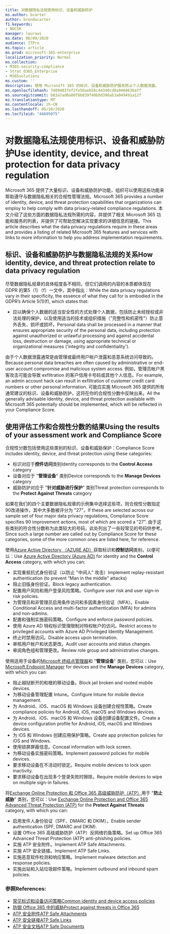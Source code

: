```yaml
---
title: 对数据隐私法规使用标识、设备和威胁防护
ms.author: bcarter
author: brendacarter
f1.keywords:
- NOCSH
manager: laurawi
ms.date: 06/09/2020
audience: ITPro
ms.topic: article
ms.prod: microsoft-365-enterprise
localization_priority: Normal
ms.collection:
- M365-security-compliance
- Strat_O365_Enterprise
- M365solutions
ms.custom: ''
description: 使用 Microsoft 365 的标识、设备和威胁防护服务防止个人数据泄露。
ms.openlocfilehash: 74894037ef2fe56aeb5bc44340cd8a946863baff
ms.sourcegitcommit: b03a7ad0a80f8b839f40b8d396ab3a049491a12f
ms.translationtype: MT
ms.contentlocale: zh-CN
ms.lasthandoff: 06/10/2020
ms.locfileid: "44695075"
---
```

# <a name="use-identity-device-and-threat-protection-for-data-privacy-regulation"></a><span data-ttu-id="6d53f-103">对数据隐私法规使用标识、设备和威胁防护</span><span class="sxs-lookup"><span data-stu-id="6d53f-103">Use identity, device, and threat protection for data privacy regulation</span></span>

<span data-ttu-id="6d53f-104">Microsoft 365 提供了大量标识、设备和威胁防护功能，组织可以使用这些功能来帮助遵守与数据隐私相关的合规性管理法规。</span><span class="sxs-lookup"><span data-stu-id="6d53f-104">Microsoft 365 provides a number of identity, device, and threat protection capabilities that organizations can employ to help comply with data privacy-related compliance regulations.</span></span> <span data-ttu-id="6d53f-105">本文介绍了这些方面的数据隐私法规所需的内容，并提供了相关 Microsoft 365 功能和服务的列表，并提供了可帮助您解决实现要求的详细信息的链接。</span><span class="sxs-lookup"><span data-stu-id="6d53f-105">This article describes what the data privacy regulations require in these areas and provides a listing of related Microsoft 365 features and services with links to more information to help you address implementation requirements.</span></span>

## <a name="how-identity-device-and-threat-protection-relate-to-data-privacy-regulation"></a><span data-ttu-id="6d53f-106">标识、设备和威胁防护与数据隐私法规的关系</span><span class="sxs-lookup"><span data-stu-id="6d53f-106">How identity, device, and threat protection relate to data privacy regulation</span></span>

<span data-ttu-id="6d53f-107">尽管数据隐私规章的具体程度各不相同，但它们调用的内容的本质都体现在 GDPR 的第5（1）（f）一文中，其中指出：</span><span class="sxs-lookup"><span data-stu-id="6d53f-107">While the data privacy regulations vary in their specificity, the essence of what they call for is embodied in the GDPR’s Article 5(1)(f), which states that:</span></span> 

- <span data-ttu-id="6d53f-108">应以确保个人数据的适当安全性的方式处理个人数据，包括防止未经授权或非法处理的保护，以及使用适当的技术或组织措施（"完整性和机密性"）防止意外丢失、损坏或损坏。</span><span class="sxs-lookup"><span data-stu-id="6d53f-108">Personal data shall be processed in a manner that ensures appropriate security of the personal data, including protection against unauthorized or unlawful processing and against accidental loss, destruction or damage, using appropriate technical or organizational measures ('integrity and confidentiality').</span></span>

<span data-ttu-id="6d53f-109">由于个人数据泄露通常是由管理或最终用户帐户泄露和恶意系统访问导致的。</span><span class="sxs-lookup"><span data-stu-id="6d53f-109">Because personal data breaches are often caused by administrative or end-user account compromise and malicious system access.</span></span> <span data-ttu-id="6d53f-110">例如，管理员帐户黑客攻击可能会导致 exfiltration 的客户信用卡号码或其他个人信息。</span><span class="sxs-lookup"><span data-stu-id="6d53f-110">For example, an admin account hack can result in exfiltration of customer credit card numbers or other personal information.</span></span> <span data-ttu-id="6d53f-111">可能应实施 Microsoft 365 提供的所有通常建议的标识、设备和威胁防护，这将在你的合规性分数中反映出来。</span><span class="sxs-lookup"><span data-stu-id="6d53f-111">All the generally advisable identity, device, and threat protection available with Microsoft 365 potentially should be implemented, which will be reflected in your Compliance Score.</span></span>

## <a name="using-the-results-of-your-assessment-work-and-compliance-score"></a><span data-ttu-id="6d53f-112">使用评估工作和合规性分数的结果</span><span class="sxs-lookup"><span data-stu-id="6d53f-112">Using the results of your assessment work and Compliance Score</span></span>

<span data-ttu-id="6d53f-113">合规性分数包括使用这些类别的标识、设备和威胁保护：</span><span class="sxs-lookup"><span data-stu-id="6d53f-113">Compliance Score includes identity, device, and threat protection using these categories:</span></span>

- <span data-ttu-id="6d53f-114">标识对应于**控件访问**类别</span><span class="sxs-lookup"><span data-stu-id="6d53f-114">Identity corresponds to the **Control Access** category</span></span>
- <span data-ttu-id="6d53f-115">设备对应于 "**管理设备**" 类别</span><span class="sxs-lookup"><span data-stu-id="6d53f-115">Device corresponds to the **Manage Devices** category</span></span>
- <span data-ttu-id="6d53f-116">威胁防护对应于 "**针对威胁进行保护**" 类别</span><span class="sxs-lookup"><span data-stu-id="6d53f-116">Threat protection corresponds to the **Protect Against Threats** category</span></span>
 
<span data-ttu-id="6d53f-117">如果在我们的四个主要数据隐私规章的示例集中选择这些项，则合规性分数指定90改进操作，其中大多数被评分为 "27"。</span><span class="sxs-lookup"><span data-stu-id="6d53f-117">If these are selected across our sample set of four major data privacy regulations, Compliance Score specifies 90 improvement actions, most of which are scored a "27".</span></span> <span data-ttu-id="6d53f-118">由于这些类别的符合性分数称为此类较大的号码，此处列出了一些较常见的号码供参考。</span><span class="sxs-lookup"><span data-stu-id="6d53f-118">Since such a large number are called out by Compliance Score for these categories, some of the more common ones are listed here, for reference.</span></span>

<span data-ttu-id="6d53f-119">使用[Azure Active Directory （AZURE AD）](https://azure.microsoft.com/services/active-directory/)获取标识和**控制访问**类别，以便可以：</span><span class="sxs-lookup"><span data-stu-id="6d53f-119">Use [Azure Active Directory (Azure AD)](https://azure.microsoft.com/services/active-directory/) for identity and the **Control Access** category, with which you can:</span></span>

- <span data-ttu-id="6d53f-120">实现重抵抗式身份验证（以防止 "中间人" 攻击）</span><span class="sxs-lookup"><span data-stu-id="6d53f-120">Implement replay-resistant authentication (to prevent “Man in the middle” attacks)</span></span>
- <span data-ttu-id="6d53f-121">阻止旧版身份验证。</span><span class="sxs-lookup"><span data-stu-id="6d53f-121">Block legacy authentication.</span></span>
- <span data-ttu-id="6d53f-122">配置用户风险和用户登录风险策略。</span><span class="sxs-lookup"><span data-stu-id="6d53f-122">Configure user risk and user sign-in risk policies.</span></span>
- <span data-ttu-id="6d53f-123">为管理员和非管理员启用条件访问和多因素身份验证（MFA）。</span><span class="sxs-lookup"><span data-stu-id="6d53f-123">Enable Conditional Access and multi-factor authentication (MFA) for admins and non-admins.</span></span>
- <span data-ttu-id="6d53f-124">配置和强制实施密码策略。</span><span class="sxs-lookup"><span data-stu-id="6d53f-124">Configure and enforce password policies.</span></span>
- <span data-ttu-id="6d53f-125">使用 Azure AD 特权标识管理限制对特权帐户的访问。</span><span class="sxs-lookup"><span data-stu-id="6d53f-125">Restrict access to privileged accounts with Azure AD Privileged Identity Management.</span></span>
- <span data-ttu-id="6d53f-126">终止时禁用访问。</span><span class="sxs-lookup"><span data-stu-id="6d53f-126">Disable access upon termination.</span></span>
- <span data-ttu-id="6d53f-127">审核用户帐户和状态更改。</span><span class="sxs-lookup"><span data-stu-id="6d53f-127">Audit user accounts and status changes.</span></span>
- <span data-ttu-id="6d53f-128">审阅角色组和管理更改。</span><span class="sxs-lookup"><span data-stu-id="6d53f-128">Review role group and administrative changes.</span></span>

<span data-ttu-id="6d53f-129">使用适用于设备的[Microsoft 终结点管理器](https://www.microsoft.com/microsoft-365/microsoft-endpoint-manager)和 "**管理设备**" 类别，您可以：</span><span class="sxs-lookup"><span data-stu-id="6d53f-129">Use [Microsoft Endpoint Manager](https://www.microsoft.com/microsoft-365/microsoft-endpoint-manager) for devices and the **Manage Devices** category, with which you can:</span></span>

- <span data-ttu-id="6d53f-130">阻止越狱断开的和根的移动设备。</span><span class="sxs-lookup"><span data-stu-id="6d53f-130">Block jail broken and rooted mobile devices.</span></span>
- <span data-ttu-id="6d53f-131">为移动设备管理配置 Intune。</span><span class="sxs-lookup"><span data-stu-id="6d53f-131">Configure Intune for mobile device management.</span></span>
- <span data-ttu-id="6d53f-132">为 Android、iOS、macOS 和 Windows 设备创建合规性策略。</span><span class="sxs-lookup"><span data-stu-id="6d53f-132">Create compliance policies for Android, iOS, macOS and Windows devices.</span></span>
- <span data-ttu-id="6d53f-133">为 Android、iOS、macOS 和 Windows 设备创建设备配置文件。</span><span class="sxs-lookup"><span data-stu-id="6d53f-133">Create a device configuration profile for Android, iOS, macOS and Windows devices.</span></span>
- <span data-ttu-id="6d53f-134">为 iOS 和 Windows 创建应用保护策略。</span><span class="sxs-lookup"><span data-stu-id="6d53f-134">Create app protection policies for iOS and Windows.</span></span>
- <span data-ttu-id="6d53f-135">使用锁屏屏蔽信息。</span><span class="sxs-lookup"><span data-stu-id="6d53f-135">Conceal information with lock screen.</span></span>
- <span data-ttu-id="6d53f-136">为移动设备实施密码策略。</span><span class="sxs-lookup"><span data-stu-id="6d53f-136">Implement password policies for mobile devices.</span></span>
- <span data-ttu-id="6d53f-137">要求移动设备在不活动时锁定。</span><span class="sxs-lookup"><span data-stu-id="6d53f-137">Require mobile devices to lock upon inactivity.</span></span>
- <span data-ttu-id="6d53f-138">要求移动设备在出现多个登录失败时擦除。</span><span class="sxs-lookup"><span data-stu-id="6d53f-138">Require mobile devices to wipe on multiple sign-in failures.</span></span>

<span data-ttu-id="6d53f-139">将[Exchange Online Protection 和 Office 365 高级威胁防护（ATP）](../security/office-365-security/office-365-atp.md)用于 "**防止威胁**" 类别，您可以：</span><span class="sxs-lookup"><span data-stu-id="6d53f-139">Use [Exchange Online Protection and Office 365 Advanced Threat Protection (ATP)](../security/office-365-security/office-365-atp.md) for the **Protect Against Threats** category, with which you can:</span></span>

- <span data-ttu-id="6d53f-140">启用发件人身份验证（SPF、DMARC 和 DKIM）。</span><span class="sxs-lookup"><span data-stu-id="6d53f-140">Enable sender authentication (SPF, DMARC and DKIM).</span></span>
- <span data-ttu-id="6d53f-141">设置 Office 365 高级威胁防护（ATP）反网络钓鱼策略。</span><span class="sxs-lookup"><span data-stu-id="6d53f-141">Set up Office 365 Advanced Threat Protection (ATP) anti-phishing policies.</span></span>
- <span data-ttu-id="6d53f-142">实施 ATP 安全附件。</span><span class="sxs-lookup"><span data-stu-id="6d53f-142">Implement ATP Safe Attachments.</span></span>
- <span data-ttu-id="6d53f-143">实施 ATP 安全链接。</span><span class="sxs-lookup"><span data-stu-id="6d53f-143">Implement ATP Safe Links.</span></span>
- <span data-ttu-id="6d53f-144">实施恶意软件检测和响应策略。</span><span class="sxs-lookup"><span data-stu-id="6d53f-144">Implement malware detection and response policies.</span></span>
- <span data-ttu-id="6d53f-145">实施出站和入站垃圾邮件策略。</span><span class="sxs-lookup"><span data-stu-id="6d53f-145">Implement outbound and inbound spam policies.</span></span>

### <a name="references"></a><span data-ttu-id="6d53f-146">参照</span><span class="sxs-lookup"><span data-stu-id="6d53f-146">References:</span></span>

- [<span data-ttu-id="6d53f-147">常见标识和设备访问策略</span><span class="sxs-lookup"><span data-stu-id="6d53f-147">Common identity and device access policies</span></span>](../enterprise/identity-access-policies.md)
- [<span data-ttu-id="6d53f-148">防御 Office 365 中的威胁</span><span class="sxs-lookup"><span data-stu-id="6d53f-148">Protect against threats in Office 365</span></span>](https://support.office.com/article/protect-against-threats-in-office-365-b10023f6-f30f-45d3-b3ad-b71aa4aa0d58)
- [<span data-ttu-id="6d53f-149">ATP 安全附件</span><span class="sxs-lookup"><span data-stu-id="6d53f-149">ATP Safe Attachments</span></span>](../security/office-365-security/atp-safe-attachments.md)
- [<span data-ttu-id="6d53f-150">ATP 安全链接</span><span class="sxs-lookup"><span data-stu-id="6d53f-150">ATP Safe Links</span></span>](../security/office-365-security/atp-safe-links.md)
- [<span data-ttu-id="6d53f-151">ATP 安全文档</span><span class="sxs-lookup"><span data-stu-id="6d53f-151">ATP Safe Documents</span></span>](../security/office-365-security/safe-docs.md)
